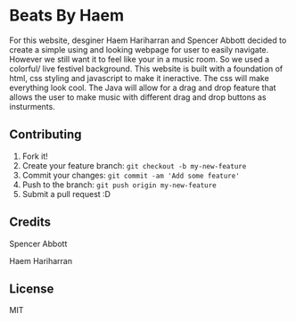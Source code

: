 # Beats By Haem

For this website, desginer Haem Hariharran and Spencer Abbott decided to create a simple using and looking webpage for user to easily navigate. However we still want it to feel like your in a music room. So we used a colorful/ live festivel background. This website is built with a foundation of html, css styling and javascript to make it ineractive. The css will make everything look cool. The Java will allow for a drag and drop feature that allows the user to make music with different drag and drop buttons as insturments.




## Contributing

1. Fork it!
2. Create your feature branch: `git checkout -b my-new-feature`
3. Commit your changes: `git commit -am 'Add some feature'`
4. Push to the branch: `git push origin my-new-feature`
5. Submit a pull request :D

## Credits

Spencer Abbott 

Haem Hariharran

## License

MIT